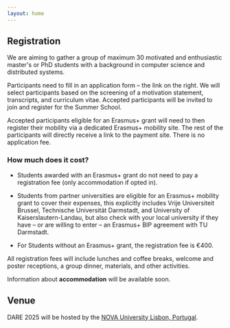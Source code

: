 ```yaml
---
layout: home
---
```


## Registration

We are aiming to gather a group of maximum 30 motivated and enthusiastic master's or PhD students with a background in computer science and distributed systems.

Participants need to fill in an application form – the link on the right. We will select participants based on the screening of a motivation statement, transcripts, and curriculum vitae. Accepted participants will be invited to join and register for the Summer School.

Accepted participants eligible for an Erasmus+ grant will need to then register their mobility via a dedicated Erasmus+ mobility site. The rest of the participants will directly receive a link to the payment site. There is no application fee.

### How much does it cost?

* Students awarded with an Erasmus+ grant do not need to pay a registration fee (only accommodation if opted in).

* Students from partner universities are eligible for an Erasmus+ mobility grant to cover their expenses, this explicitly includes Vrije Universiteit Brussel, Technische Universität Darmstadt, and University of Kaiserslautern-Landau, but also check with your local university if they have – or are willing to enter – an Erasmus+ BIP agreement with TU Darmstadt.
  
* For Students without an Erasmus+ grant, the registration fee is €400. 

All registration fees will include lunches and coffee breaks, welcome and poster receptions, a group dinner, materials, and other activities.

Information about **accommodation** will be available soon.

## Venue

DARE 2025 will be hosted by the [NOVA University Lisbon, Portugal](https://www.unl.pt/en/).



